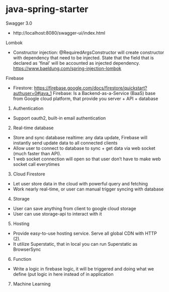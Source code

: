 # java-spring-starter

Swagger 3.0
- http://localhost:8080/swagger-ui/index.html

Lombok
- Constructor injection: @RequiredArgsConstructor will create
constructor with dependency that need to be injected. State that the field
that is declared as 'final' will be accounted as injected dependency. 
https://www.baeldung.com/spring-injection-lombok


Firebase
- Firestore: https://firebase.google.com/docs/firestore/quickstart?authuser=0#java_1
Firebase:
 Is a Backend-as-a-Service (BaaS) base from Google cloud platform, that provide you server + API + database

1. Authentication
- Support oauth2, built-in email authentication
2. Real-time database
- Store and sync database realtime: any data update, Firebase will instantly send update data to all connected clients 
- Allow user to connect to database to sync + get data via web socket (much faster than API). 
- 1 web socket connection will open so that user don’t have to make web socket call everytimes
3. Cloud Firestore
- Let user store data in the cloud with powerful query and fetching
- Work nearly real-time, or user can manual trigger syncing with database
4. Storage
- User can save anything from client to google cloud storage
- User can use storage-api to interact with it
5. Hosting
- Provide easy-to-use hosting service. Serve all global CDN with HTTP (2).
- It utilize Superstatic, that in local you can run Superstatic as BrowserSync
6. Function
- Write a logic in firebase logic, it will be triggered and doing what we define (put logic in here instead of in application
7. Machine Learning

